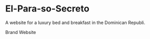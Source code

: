 # El-Para-so-Secreto
A website for a luxury bed and breakfast in the Dominican Republi.

Brand Website
